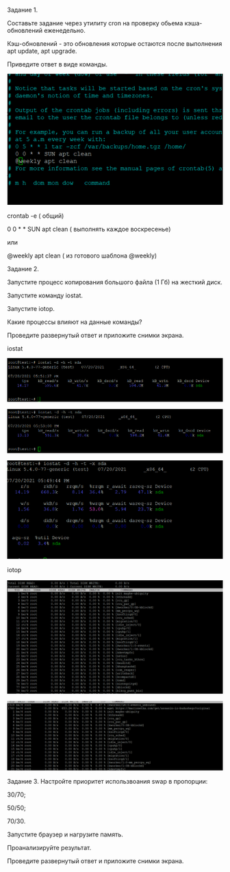 Задание 1.

Составьте задание через утилиту cron на проверку обьема кэша-обновлений еженедельно.

Кэш-обновлений - это обновления которые остаются после выполнения apt update, apt upgrade.

Приведите ответ в виде команды.

![alt tag](https://github.com/avo1yanskiy/slin-homeworks/blob/main/image/3.6/Screenshot_2.png "cron")

crontab -e ( общий)

0 0 * * SUN apt clean ( выполнять каждое воскресенье)

или 

@weekly apt clean ( из готового шаблона @weekly)

Задание 2.

Запустите процесс копирования большого файла (1 Гб) на жесткий диск.

Запустите команду iostat.

Запустите iotop.

Какие процессы влияют на данные команды?

Проведите развернутый ответ и приложите снимки экрана.

iostat

![alt tag](https://github.com/avo1yanskiy/slin-homeworks/blob/main/image/3.6/id.png "id")

![alt tag](https://github.com/avo1yanskiy/slin-homeworks/blob/main/image/3.6/zapis.png "zapis")

![alt tag](https://github.com/avo1yanskiy/slin-homeworks/blob/main/image/3.6/Screenshot_1.png "-x")

iotop

![alt tag](https://github.com/avo1yanskiy/slin-homeworks/blob/main/image/3.6/itop_id.png "cron")

![alt tag](https://github.com/avo1yanskiy/slin-homeworks/blob/main/image/3.6/itop_save.png "itop_save")


Задание 3.
Настройте приоритет использвоания swap в пропорции:

30/70;

50/50;

70/30.

Запустите браузер и нагрузите память.

Проанализируйте результат.

Проведите развернутый ответ и приложите снимки экрана.